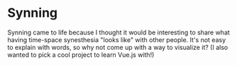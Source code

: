 # Synning

Synning came to life because I thought it would be interesting to share what having time-space synesthesia "looks like" with other people. It's not easy to explain with words, so why not come up with a way to visualize it? (I also wanted to pick a cool project to learn Vue.js with!)
